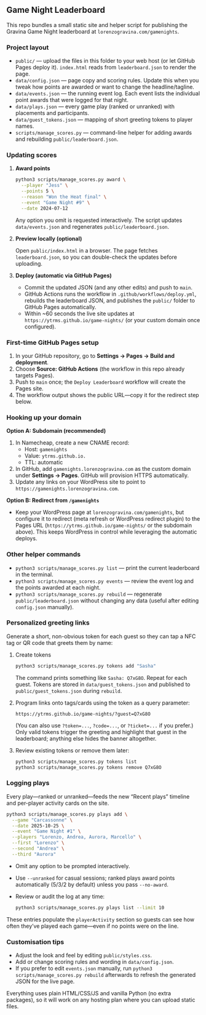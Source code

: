 ## Game Night Leaderboard

This repo bundles a small static site and helper script for publishing the Gravina Game Night leaderboard at `lorenzogravina.com/gamenights`.

### Project layout

- `public/` — upload the files in this folder to your web host (or let GitHub Pages deploy it). `index.html` reads from `leaderboard.json` to render the page.
- `data/config.json` — page copy and scoring rules. Update this when you tweak how points are awarded or want to change the headline/tagline.
- `data/events.json` — the running event log. Each event lists the individual point awards that were logged for that night.
- `data/plays.json` — every game play (ranked or unranked) with placements and participants.
- `data/guest_tokens.json` — mapping of short greeting tokens to player names.
- `scripts/manage_scores.py` — command-line helper for adding awards and rebuilding `public/leaderboard.json`.

### Updating scores

1. **Award points**

   ```bash
   python3 scripts/manage_scores.py award \
     --player "Jess" \
     --points 5 \
     --reason "Won the Heat final" \
     --event "Game Night #9" \
     --date 2024-07-12
   ```

   Any option you omit is requested interactively. The script updates `data/events.json` and regenerates `public/leaderboard.json`.

2. **Preview locally (optional)**

   Open `public/index.html` in a browser. The page fetches `leaderboard.json`, so you can double-check the updates before uploading.

3. **Deploy (automatic via GitHub Pages)**

   - Commit the updated JSON (and any other edits) and push to `main`.
   - GitHub Actions runs the workflow in `.github/workflows/deploy.yml`, rebuilds the leaderboard JSON, and publishes the `public/` folder to GitHub Pages automatically.
   - Within ~60 seconds the live site updates at `https://ytrms.github.io/game-nights/` (or your custom domain once configured).

### First-time GitHub Pages setup

1. In your GitHub repository, go to **Settings → Pages → Build and deployment**.
2. Choose **Source: GitHub Actions** (the workflow in this repo already targets Pages).
3. Push to `main` once; the `Deploy Leaderboard` workflow will create the Pages site.
4. The workflow output shows the public URL—copy it for the redirect step below.

### Hooking up your domain

**Option A: Subdomain (recommended)**

1. In Namecheap, create a new CNAME record:  
   - Host: `gamenights`  
   - Value: `ytrms.github.io.`  
   - TTL: automatic  
2. In GitHub, add `gamenights.lorenzogravina.com` as the custom domain under **Settings → Pages**. GitHub will provision HTTPS automatically.
3. Update any links on your WordPress site to point to `https://gamenights.lorenzogravina.com`.

**Option B: Redirect from `/gamenights`**

- Keep your WordPress page at `lorenzogravina.com/gamenights`, but configure it to redirect (meta refresh or WordPress redirect plugin) to the Pages URL (`https://ytrms.github.io/game-nights/` or the subdomain above). This keeps WordPress in control while leveraging the automatic deploys.

### Other helper commands

- `python3 scripts/manage_scores.py list` — print the current leaderboard in the terminal.
- `python3 scripts/manage_scores.py events` — review the event log and the points awarded at each night.
- `python3 scripts/manage_scores.py rebuild` — regenerate `public/leaderboard.json` without changing any data (useful after editing `config.json` manually).

### Personalized greeting links

Generate a short, non-obvious token for each guest so they can tap a NFC tag or QR code that greets them by name:

1. Create tokens

   ```bash
   python3 scripts/manage_scores.py tokens add "Sasha"
   ```

   The command prints something like `Sasha: Q7xG8O`. Repeat for each guest. Tokens are stored in `data/guest_tokens.json` and published to `public/guest_tokens.json` during `rebuild`.

2. Program links onto tags/cards using the token as a query parameter:

   ```
   https://ytrms.github.io/game-nights/?guest=Q7xG8O
   ```

   (You can also use `?token=...`, `?code=...`, or `?ticket=...` if you prefer.) Only valid tokens trigger the greeting and highlight that guest in the leaderboard; anything else hides the banner altogether.

3. Review existing tokens or remove them later:

   ```bash
   python3 scripts/manage_scores.py tokens list
   python3 scripts/manage_scores.py tokens remove Q7xG8O
   ```

### Logging plays

Every play—ranked or unranked—feeds the new “Recent plays” timeline and per-player activity cards on the site.

```bash
python3 scripts/manage_scores.py plays add \
  --game "Carcassonne" \
  --date 2025-10-25 \
  --event "Game Night #1" \
  --players "Lorenzo, Andrea, Aurora, Marcello" \
  --first "Lorenzo" \
  --second "Andrea" \
  --third "Aurora"
```

- Omit any option to be prompted interactively.
- Use `--unranked` for casual sessions; ranked plays award points automatically (5/3/2 by default) unless you pass `--no-award`.
- Review or audit the log at any time:

  ```bash
  python3 scripts/manage_scores.py plays list --limit 10
  ```

These entries populate the `playerActivity` section so guests can see how often they’ve played each game—even if no points were on the line.

### Customisation tips

- Adjust the look and feel by editing `public/styles.css`.
- Add or change scoring rules and wording in `data/config.json`.
- If you prefer to edit `events.json` manually, run `python3 scripts/manage_scores.py rebuild` afterwards to refresh the generated JSON for the live page.

Everything uses plain HTML/CSS/JS and vanilla Python (no extra packages), so it will work on any hosting plan where you can upload static files.
